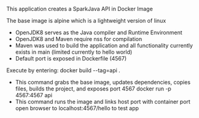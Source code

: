 This application creates a SparkJava API in Docker Image

The base image is alpine which is a lightweight version of linux
 - OpenJDK8 serves as the Java compiler and Runtime Environment
 - OpenJDK8 and Maven require nss for compilation
 - Maven was used to build the application and all functionality currently exists in main (limited currently to hello world)
 - Default port is exposed in Dockerfile (4567)

Execute by entering:
docker build --tag=api .
 -  This command grabs the base image, updates dependencies, copies files, builds the project, and exposes port 4567
docker run -p 4567:4567 api 
 - This command runs the image and links host port with container port
open browser to localhost:4567/hello to test app


